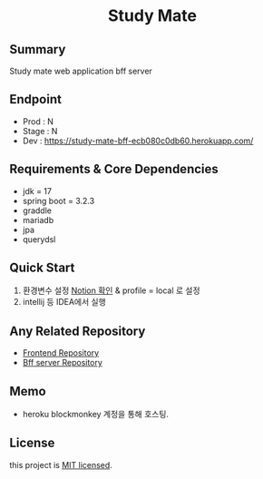<div align="center">
    <h1>Study Mate</h1>
</div>

## Summary
Study mate web application bff server

## Endpoint
- Prod : N
- Stage : N
- Dev : https://study-mate-bff-ecb080c0db60.herokuapp.com/

## Requirements & Core Dependencies
- jdk = 17
- spring boot = 3.2.3
- graddle
- mariadb
- jpa
- querydsl

## Quick Start
1. 환경변수 설정 [Notion 확인](https://www.notion.so/1828950d02e58014942fc14903144543?pvs=4) & profile = local 로 설정
2. intellij 등 IDEA에서 실행

## Any Related Repository
- [Frontend Repository](https://github.com/night-shift-team/study-mate-fe)
- [Bff server Repository](https://github.com/night-shift-team/study-mate-bff)

## Memo
- heroku blockmonkey 계정을 통해 호스팅.

## License
this project is [MIT licensed](LICENSE).